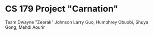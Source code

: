 # CS 179 Project "Carnation"
Team Dwayne "Zeerak" Johnson
Larry Guo, Humphrey Obuobi, Shuya Gong, Mehdi Aourir
